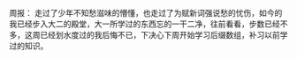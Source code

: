 周报：
  走过了少年不知愁滋味的懵懂，也走过了为赋新词强说愁的忧伤，如今的我已经步入大二的殿堂，大一所学过的东西忘的一干二净，往前看看，步数已经不多，这周已经划水度过的我后悔不已，下决心下周开始学习后缀数组，补习以前学过的知识。
